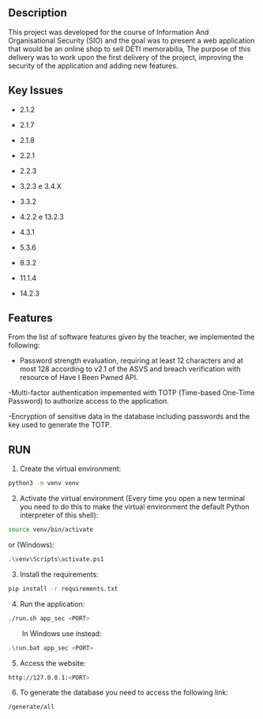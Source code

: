 ## Description

This project was developed for the course of Information And Organisational Security (SIO) and the goal was to present a web application that would be an online shop to sell DETI memorabilia,
The purpose of this delivery was to work upon the first delivery of the project, improving the security of the application and adding new features.


## Key Issues

- 2.1.2 

- 2.1.7 

- 2.1.8 

- 2.2.1 

- 2.2.3 

- 3.2.3 e 3.4.X 

- 3.3.2 

- 4.2.2 e 13.2.3 

- 4.3.1 

- 5.3.6 

- 8.3.2 

- 11.1.4 

- 14.2.3 

## Features

From the list of software features given by the teacher, we implemented the following:

- Password strength evaluation, requiring at least 12 characters and at most 128 according to v2.1 of the ASVS and breach verification with resource of Have I Been Pwned API.

-Multi-factor authentication impemented with TOTP (Time-based One-Time Password) to authorize access to the application.

-Encryption of sensitive data in the database including passwords and the key used to generate the TOTP.


## RUN

1. Create the virtual environment:
```bash
python3 -m venv venv
```
2. Activate the virtual environment (Every time you open a new terminal you need to do this to make the virtual environment the default Python interpreter of this shell):
```bash
source venv/bin/activate
```
or (Windows):
```bash
.\venv\Scripts\activate.ps1
```

3. Install the requirements:
```bash
pip install -r requirements.txt
```

4. Run the application:

```bash
./run.sh app_sec <PORT>
```

&emsp;&emsp;In Windows use instead:

```bash
.\run.bat app_sec <PORT>
```
5. Access the website:

```bash
http://127.0.0.1:<PORT>
```

6. To generate the database you need to access the following link:

```bash
/generate/all
```
